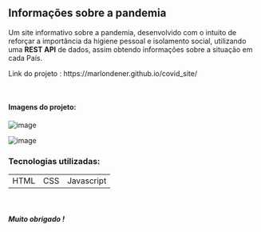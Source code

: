 <h2>Informações sobre a pandemia</h2>

<p>Um site informativo sobre a pandemia, desenvolvido com o intuito de reforçar a importância da higiene pessoal e isolamento social, utilizando uma <strong>REST API</strong> de dados, assim obtendo informações sobre a situação em cada País.</p>
<p>Link do projeto : https://marlondener.github.io/covid_site/</p> 
<br>
<h4>Imagens do projeto:</h4>

![image](https://user-images.githubusercontent.com/70349830/119758599-2b34c480-be7d-11eb-8b6d-ebb22f013d29.png)

![image](https://user-images.githubusercontent.com/70349830/115424495-24a79300-a1d5-11eb-8d90-496f705fdbf6.png)


<h3>Tecnologias utilizadas:</h3>
<table>
  <tr>
    <td>HTML</td>
    <td>CSS</td>
    <td>Javascript</td>
  </tr>
  
</table>

<br>

<h5>Muito obrigado !</h5>
